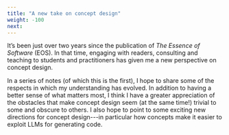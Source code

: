 ```yaml
---
title: "A new take on concept design"
weight: -100
next: 
---
```


It’s been just over two years since the publication of *The Essence of Software* (EOS). In that time, engaging with readers, consulting and teaching to students and practitioners has given me a new perspective on concept design.

In a series of notes (of which this is the first), I hope to share some of the respects in which my understanding has evolved. In addition to having a better sense of what matters most, I think I have a greater appreciation of the obstacles that make concept design seem (at the same time!) trivial to some and obscure to others. I also hope to point to some exciting new directions for concept design---in particular how concepts make it easier to exploit LLMs for generating code.
